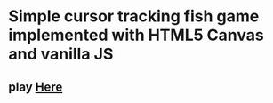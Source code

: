 # Simple cursor tracking fish game implemented with HTML5 Canvas and vanilla JS 
## play [Here](https://geor0014.github.io/vanilla_js_canvas_fish_cursor_game/)
